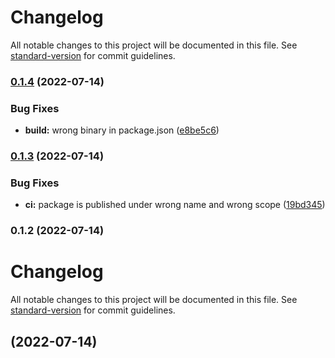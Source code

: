 # Changelog

All notable changes to this project will be documented in this file. See [standard-version](https://github.com/conventional-changelog/standard-version) for commit guidelines.

### [0.1.4](https://github.com/coon-js/create-siesta/compare/v0.1.3...v0.1.4) (2022-07-14)


### Bug Fixes

* **build:** wrong binary in package.json ([e8be5c6](https://github.com/coon-js/create-siesta/commit/e8be5c6e584d5108a1ee1c70361f283b4f3aada0))

### [0.1.3](https://github.com/coon-js/create-siesta/compare/v0.1.2...v0.1.3) (2022-07-14)


### Bug Fixes

* **ci:** package is published under wrong name and wrong scope ([19bd345](https://github.com/coon-js/create-siesta/commit/19bd345c9ae7bfc1f624d39a53b6ac8e5572a803))

### 0.1.2 (2022-07-14)

# Changelog

All notable changes to this project will be documented in this file. See [standard-version](https://github.com/conventional-changelog/standard-version) for commit guidelines.

##  (2022-07-14)
